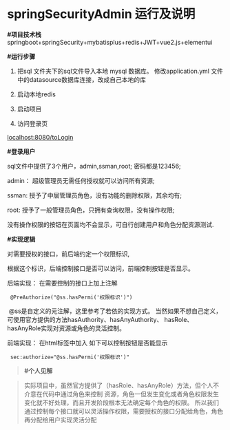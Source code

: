 # springSecurityAdmin 运行及说明

**#项目技术栈**
 springboot+springSecurity+mybatisplus+redis+JWT+vue2.js+elementui

**#运行步骤**

1.  把sql 文件夹下的sql文件导入本地 mysql 数据库。
    修改application.yml 文件中的datasource数据库连接，改成自己本地的库

2.  启动本地redis 

3.  启动项目

4.  访问登录页

   [localhost:8080/toLogin]()

**#登录用户**

 sql文件中提供了3个用户，admin,ssman,root; 密码都是123456;
 
 admin： 超级管理员无需任何授权就可以访问所有资源;
 
 ssman:  授予了中层管理员角色，没有功能的删除权限，其余均有;
 
 root:   授予了一般管理员角色，只拥有查询权限，没有操作权限;
 
 没有操作权限的按钮在页面均不会显示，可自行创建用户和角色分配资源测试.

 **#实现逻辑**
 
 对需要授权的接口，前后端约定一个权限标识,
 
 根据这个标识，后端控制接口是否可以访问，前端控制按钮是否显示。
 
 后端实现： 在需要控制的接口上加上注解

```
 @PreAuthorize("@ss.hasPermi('权限标识')")
```

​            @ss是自定义的元注解，这里参考了若依的实现方式。 
​            当然如果不想自己定义，可使用官方提供的方法hasAuthority、hasAnyAuthority、 hasRole、hasAnyRole实现对资源或角色的灵活控制。           

 前端实现： 在html标签中加入 如下可以控制按钮是否能显示

```
 sec:authorize="@ss.hasPermi('权限标识')"
```



>  **#个人见解**

>  实际项目中，虽然官方提供了（hasRole、hasAnyRole）方法，但个人不介意在代码中通过角色来控制
>  资源，角色一但发生变化或者角色权限发生变化就不好处理，而且开发阶段根本无法确定每个角色的权限。
>  所以我们通过控制每个接口就可以灵活操作权限，需要授权的接口分配给角色，角色再分配给用户实现灵活分配
